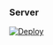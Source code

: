 




### Server

[![Deploy](https://www.herokucdn.com/deploy/button.png)](https://dashboard.heroku.com/new?template=https://github.com/lovestudentmom/save002) 
